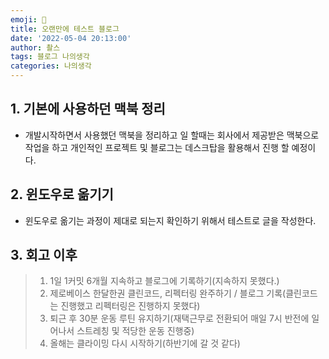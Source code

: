 ```yaml
---
emoji: 🤔
title: 오랜만에 테스트 블로그
date: '2022-05-04 20:13:00'
author: 촬스
tags: 블로그 나의생각
categories: 나의생각
---
```


## 1. 기본에 사용하던 맥북 정리

- 개발시작하면서 사용했던 맥북을 정리하고 일 할때는 회사에서 제공받은 맥북으로 작업을 하고 개인적인 프로젝트 및 블로그는 데스크탑을 활용해서 진행 할 예정이다.

## 2. 윈도우로 옮기기

- 윈도우로 옮기는 과정이 제대로 되는지 확인하기 위해서 테스트로 글을 작성한다.


## 3. 회고 이후


> 1. 1일 1커밋 6개월 지속하고 블로그에 기록하기(지속하지 못했다.)
> 2. 제로베이스 한달한권 클린코드, 리펙터링 완주하기 / 블로그 기록(클린코드는 진행했고 리펙터링은 진행하지 못했다)
> 3. 퇴근 후 30분 운동 루틴 유지하기(재택근무로 전환되어 매일 7시 반전에 일어나서 스트레칭 및 적당한 운동 진행중)
> 4. 올해는 클라이밍 다시 시작하기(하반기에 갈 것 같다)


```toc

```
